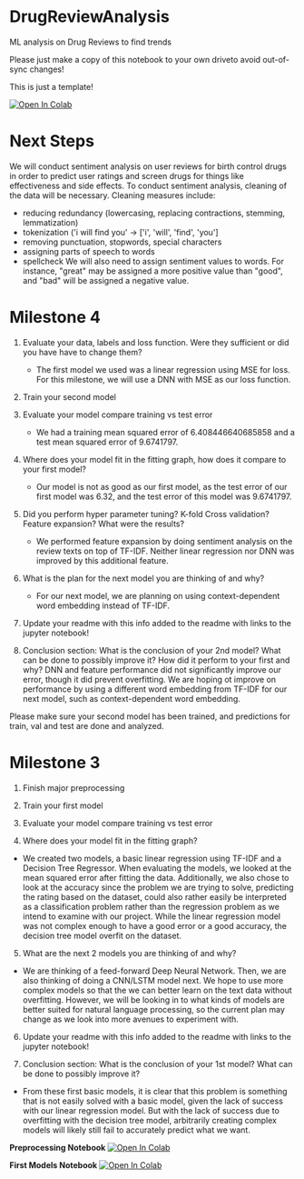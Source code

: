 # DrugReviewAnalysis
ML analysis on Drug Reviews to find trends


Please just make a copy of this notebook to your own driveto avoid out-of-sync changes!

This is just a template!

<a target="_blank" href="https://colab.research.google.com/drive/1uRc9exMVVDasgsu6Yi3IU7UYbOXq4Qvy?usp=sharing">
  <img src="https://colab.research.google.com/assets/colab-badge.svg" alt="Open In Colab"/>
</a>

# Next Steps

We will conduct sentiment analysis on user reviews for birth control drugs in order to predict user ratings and screen drugs for things like effectiveness and side effects. To conduct sentiment analysis, cleaning of the data will be necessary. Cleaning measures include:
* reducing redundancy (lowercasing, replacing contractions, stemming, lemmatization)
* tokenization ('i will find you' -> ['i', 'will', 'find', 'you']
* removing punctuation, stopwords, special characters
* assigning parts of speech to words
* spellcheck
We will also need to assign sentiment values to words. For instance, "great" may be assigned a more positive value than "good", and "bad" will be assigned a negative value.

# Milestone 4

1. Evaluate your data, labels and loss function. Were they sufficient or did you have have to change them?
   * The first model we used was a linear regression using MSE for loss. For this milestone, we will use a DNN with MSE as our loss function.

3. Train your second model

4. Evaluate your model compare training vs test error
   * We had a training mean squared error of 6.408446640685858 and a test mean squared error of 9.6741797.

6. Where does your model fit in the fitting graph, how does it compare to your first model?
   * Our model is not as good as our first model, as the test error of our first model was 6.32, and the test error of this model was 9.6741797.

8. Did you perform hyper parameter tuning? K-fold Cross validation? Feature expansion? What were the results?
   * We performed feature expansion by doing sentiment analysis on the review texts on top of TF-IDF. Neither linear regression nor DNN was improved by this additional feature.

5. What is the plan for the next model you are thinking of and why?
   * For our next model, we are planning on using context-dependent word embedding instead of TF-IDF.

7. Update your readme with this info added to the readme with links to the jupyter notebook!

8. Conclusion section: What is the conclusion of your 2nd model? What can be done to possibly improve it? How did it perform to your first and why?
   DNN and feature performance did not significantly improve our error, though it did prevent overfitting. We are hoping ot improve on performance by using a different word embedding from TF-IDF for our next model, such as context-dependent word embedding.

Please make sure your second model has been trained, and predictions for train, val and test are done and analyzed. 

# Milestone 3

1. Finish major preprocessing

2. Train your first model
   
3. Evaluate your model compare training vs test error

4. Where does your model fit in the fitting graph?
* We created two models, a basic linear regression using TF-IDF and a Decision Tree Regressor. When evaluating the models, we looked at the mean squared error after fitting the data. Additionally, we also chose to look at the accuracy since the problem we are trying to solve, predicting the rating based on the dataset, could also rather easily be interpreted as a classification problem rather than the regression problem as we intend to examine with our project. While the linear regression model was not complex enough to have a good error or a good accuracy, the decision tree model overfit on the dataset.

5. What are the next 2 models you are thinking of and why?
* We are thinking of a feed-forward Deep Neural Network. Then, we are also thinking of doing a CNN/LSTM model next. We hope to use more complex models so that the we can better learn on the text data without overfitting. However, we will be looking in to what kinds of models are better suited for natural language processing, so the current plan may change as we look into more avenues to experiment with.
  
6. Update your readme with this info added to the readme with links to the jupyter notebook!

7. Conclusion section: What is the conclusion of your 1st model? What can be done to possibly improve it?
* From these first basic models, it is clear that this problem is something that is not easily solved with a basic model, given the lack of success with our linear regression model. But with the lack of success due to overfitting with the decision tree model, arbitrarily creating complex models will likely still fail to accurately predict what we want.

**Preprocessing Notebook**
<a target="_blank" href="https://colab.research.google.com/drive/1EMYviqbrdtww675lYtezEbsQQaurpzNl?usp=sharing">
  <img src="https://colab.research.google.com/assets/colab-badge.svg" alt="Open In Colab"/>
</a>

**First Models Notebook**
<a target="_blank" href="https://colab.research.google.com/drive/1zk3EfA1TB6yLUie8NPrlloXDgEvlUPzD?usp=sharing">
  <img src="https://colab.research.google.com/assets/colab-badge.svg" alt="Open In Colab"/>
</a>
